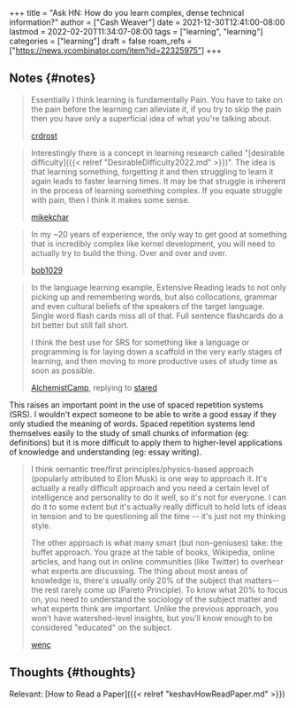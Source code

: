 +++
title = "Ask HN: How do you learn complex, dense technical information?"
author = ["Cash Weaver"]
date = 2021-12-30T12:41:00-08:00
lastmod = 2022-02-20T11:34:07-08:00
tags = ["learning", "learning"]
categories = ["learning"]
draft = false
roam_refs = ["https://news.ycombinator.com/item?id=22325975"]
+++

## Notes {#notes}

> Essentially I think learning is fundamentally Pain. You have to take on the pain before the learning can alleviate it, if you try to skip the pain then you have only a superficial idea of what you're talking about.
>
> [crdrost](https://news.ycombinator.com/item?id=22327554)

<!--quoteend-->

> Interestingly there is a concept in learning research called "[desirable difficulty]({{< relref "DesirableDifficulty2022.md" >}})". The idea is that learning something, forgetting it and then struggling to learn it again leads to faster learning times. It may be that struggle is inherent in the process of learning something complex. If you equate struggle with pain, then I think it makes some sense.
>
> [mikekchar](https://news.ycombinator.com/item?id=22330631)

<!--quoteend-->

> In my ~20 years of experience, the only way to get good at something that is incredibly complex like kernel development, you will need to actually try to build the thing. Over and over and over.
>
> [bob1029](https://news.ycombinator.com/item?id=22330078)

<!--quoteend-->

> In the language learning example, Extensive Reading leads to not only picking up and remembering words, but also collocations, grammar and even cultural beliefs of the speakers of the target language. Single word flash cards miss all of that. Full sentence flashcards do a bit better but still fall short.
>
> I think the best use for SRS for something like a language or programming is for laying down a scaffold in the very early stages of learning, and then moving to more productive uses of study time as soon as possible.
>
> [AlchemistCamp](https://news.ycombinator.com/item?id=22332329), replying to [stared](https://news.ycombinator.com/item?id=22326925)

This raises an important point in the use of spaced repetition systems (SRS). I wouldn't expect someone to be able to write a good essay if they only studied the meaning of words. Spaced repetition systems lend themselves easily to the study of small chunks of information (eg: definitions) but it is more difficult to apply them to higher-level applications of knowledge and understanding (eg: essay writing).

> I think semantic tree/first principles/physics-based approach (popularly attributed to Elon Musk) is one way to approach it. It's actually a really difficult approach and you need a certain level of intelligence and personality to do it well, so it's not for everyone. I can do it to some extent but it's actually really difficult to hold lots of ideas in tension and to be questioning all the time -- it's just not my thinking style.
>
> The other approach is what many smart (but non-geniuses) take: the buffet approach. You graze at the table of books, Wikipedia, online articles, and hang out in online communities (like Twitter) to overhear what experts are discussing. The thing about most areas of knowledge is, there's usually only 20% of the subject that matters--the rest rarely come up (Pareto Principle). To know what 20% to focus on, you need to understand the sociology of the subject matter and what experts think are important. Unlike the previous approach, you won't have watershed-level insights, but you'll know enough to be considered "educated" on the subject.
>
> [wenc](https://news.ycombinator.com/item?id=22327704)


## Thoughts {#thoughts}

Relevant: [How to Read a Paper]({{< relref "keshavHowReadPaper.md" >}})
